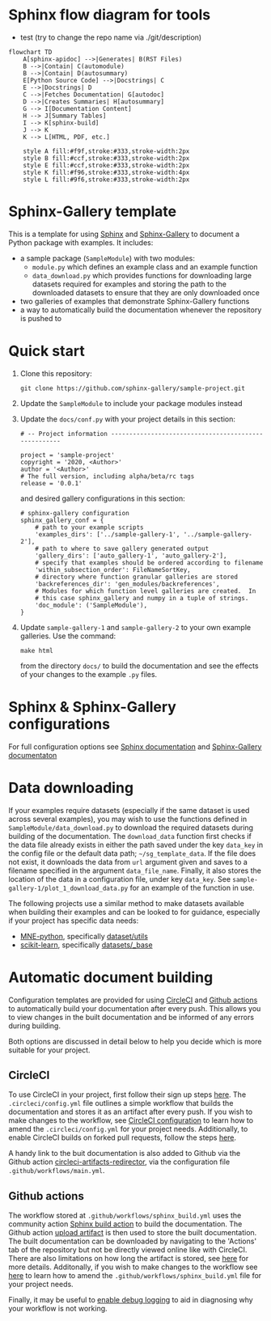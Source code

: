 # Sphinx flow diagram for tools

- test (try to change the repo name via ./git/description)

```mermaid
flowchart TD
    A[sphinx-apidoc] -->|Generates| B(RST Files)
    B -->|Contain| C(automodule)
    B -->|Contain| D(autosummary)
    E[Python Source Code] -->|Docstrings| C
    E -->|Docstrings| D
    C -->|Fetches Documentation| G[autodoc]
    D -->|Creates Summaries| H[autosummary]
    G --> I[Documentation Content]
    H --> J[Summary Tables]
    I --> K[sphinx-build]
    J --> K
    K --> L[HTML, PDF, etc.]

    style A fill:#f9f,stroke:#333,stroke-width:2px
    style B fill:#ccf,stroke:#333,stroke-width:2px
    style E fill:#ccf,stroke:#333,stroke-width:2px
    style K fill:#f96,stroke:#333,stroke-width:4px
    style L fill:#9f6,stroke:#333,stroke-width:2px
```

# Sphinx-Gallery template

This is a template for using [Sphinx](https://www.sphinx-doc.org/en/master/)
and [Sphinx-Gallery](https://sphinx-gallery.github.io/stable/index.html)
to document a Python package with examples. It includes:

- a sample package (`SampleModule`) with two modules:
  - `module.py` which defines an example class and an example function
  - `data_download.py` which provides functions for downloading large
      datasets required for examples and storing the path to the downloaded
      datasets to ensure that they are only downloaded once
- two galleries of examples that demonstrate Sphinx-Gallery functions
- a way to automatically build the documentation whenever the repository is
  pushed to

# Quick start

1. Clone this repository:

    ```
    git clone https://github.com/sphinx-gallery/sample-project.git
    ```

2. Update the `SampleModule` to include your package modules instead
3. Update the `docs/conf.py` with your project details in this section:

    ```
    # -- Project information -----------------------------------------------------

    project = 'sample-project'
    copyright = '2020, <Author>'
    author = '<Author>'
    # The full version, including alpha/beta/rc tags
    release = '0.0.1'
    ```

   and desired gallery configurations in this section:

    ```
    # sphinx-gallery configuration
    sphinx_gallery_conf = {
        # path to your example scripts
        'examples_dirs': ['../sample-gallery-1', '../sample-gallery-2'],
        # path to where to save gallery generated output
        'gallery_dirs': ['auto_gallery-1', 'auto_gallery-2'],
        # specify that examples should be ordered according to filename
        'within_subsection_order': FileNameSortKey,
        # directory where function granular galleries are stored
        'backreferences_dir': 'gen_modules/backreferences',
        # Modules for which function level galleries are created.  In
        # this case sphinx_gallery and numpy in a tuple of strings.
        'doc_module': ('SampleModule'),
    }
    ```

4. Update `sample-gallery-1` and `sample-gallery-2` to your own example
   galleries. Use the command:

    ```
    make html
    ```

   from the directory `docs/` to build the documentation and see the effects of
   your changes to the example `.py` files.

# Sphinx & Sphinx-Gallery configurations

For full configuration options see [Sphinx documentation](https://www.sphinx-doc.org/en/master/usage/configuration.html) and
[Sphinx-Gallery documentaton](https://sphinx-gallery.github.io/stable/configuration.html)

# Data downloading

If your examples require datasets (especially if the same dataset is used
across several examples), you may wish to use the functions
defined in `SampleModule/data_download.py` to download the required datasets
during building of the documentation. The `download_data` function first checks
if the data file already exists in either the path saved under the key
``data_key`` in the config file or the default data path;
``~/sg_template_data``. If the file does not exist, it downloads the data
from ``url`` argument given and saves to a filename specified in the argument
``data_file_name``. Finally, it also stores the location of the data in a
configuration file, under key ``data_key``. See
`sample-gallery-1/plot_1_download_data.py` for an example of the function in
use.

The following projects use a similar method to make datasets available when
building their examples and can be looked to for guidance, especially if your
project has specific data needs:

- [MNE-python](https://github.com/mne-tools/mne-python), specifically
  [dataset/utils](https://github.com/mne-tools/mne-python/blob/master/mne/datasets/utils.py)
- [scikit-learn](https://github.com/scikit-learn/scikit-learn), specifically
  [datasets/_base](https://github.com/scikit-learn/scikit-learn/blob/master/sklearn/datasets/_base.py#L39-L41)

# Automatic document building

Configuration templates are provided for using [CircleCI](https://circleci.com/)
and [Github actions](https://help.github.com/en/actions) to automatically
build your documentation after every push. This allows you to view changes
in the built documentation and be informed of any errors during building.

Both options are discussed in detail below to help you decide which is more
suitable for your project.

## CircleCI

To use CircleCI in your project, first follow their sign up steps
[here](https://circleci.com/docs/2.0/first-steps/). The `.circleci/config.yml`
file outlines a simple workflow that builds the documentation and stores
it as an artifact after every push. If you wish to make changes to the workflow,
see [CircleCI configuration](https://circleci.com/docs/2.0/config-intro/)
to learn how to amend the `.circleci/config.yml` for
your project needs. Additionally, to enable CircleCI builds on forked
pull requests, follow the steps [here](https://circleci.com/docs/2.0/oss/#build-pull-requests-from-forked-repositories).

A handy link to the buit documentation is also added to Github via the
Github action [circleci-artifacts-redirector](https://github.com/larsoner/-artifacts-redirector-action),
via the configuration file `.github/workflows/main.yml`.

## Github actions

The workflow stored at `.github/workflows/sphinx_build.yml` uses the community
action [Sphinx build action](https://github.com/ammaraskar/sphinx-action)
to build the documentation. The Github action [upload artifact](https://github.com/actions/upload-artifact)
is then used to store the built documentation. The built documentation can
be downloaded by navigating to the 'Actions' tab of the repository but not
be directly viewed online like with CircleCI. There are also
limitations on how long the artifact is stored, see [here](https://help.github.com/en/actions/configuring-and-managing-workflows/persisting-workflow-data-using-artifacts) for
more details. Additonally, if you wish to make changes to the workflow see
[here](https://help.github.com/en/actions/configuring-and-managing-workflows)
to learn how to amend the `.github/workflows/sphinx_build.yml` file for your
project needs.

Finally, it may be useful to [enable debug logging](https://help.github.com/en/actions/configuring-and-managing-workflows/managing-a-workflow-run#enabling-debug-logging)
to aid in diagnosing why your workflow is not working.
